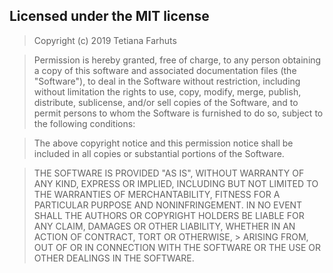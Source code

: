 ## Licensed under the MIT license

> Copyright (c) 2019 Tetiana Farhuts

> Permission is hereby granted, free of charge, to any person obtaining a copy of this software and associated documentation 
> files (the "Software"), to deal in the Software without restriction, including without limitation the rights to use, copy, 
> modify, merge, publish, distribute, sublicense, and/or sell copies of the Software, and to permit persons to whom the 
> Software is furnished to do so, subject to the following conditions:

> The above copyright notice and this permission notice shall be included in all copies or substantial portions of the Software.

> THE SOFTWARE IS PROVIDED "AS IS", WITHOUT WARRANTY OF ANY KIND, EXPRESS OR IMPLIED, INCLUDING BUT NOT LIMITED TO THE 
> WARRANTIES OF MERCHANTABILITY, FITNESS FOR A PARTICULAR PURPOSE AND NONINFRINGEMENT. IN NO EVENT SHALL THE AUTHORS OR 
> COPYRIGHT HOLDERS BE LIABLE FOR ANY CLAIM, DAMAGES OR OTHER LIABILITY, WHETHER IN AN ACTION OF CONTRACT, TORT OR OTHERWISE, > ARISING FROM, OUT OF OR IN CONNECTION WITH THE SOFTWARE OR THE USE OR OTHER DEALINGS IN THE SOFTWARE.
